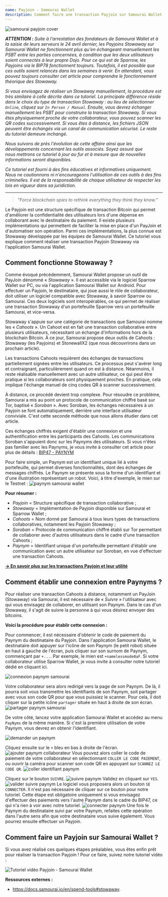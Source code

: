 ```yaml
---
name: Payjoin - Samourai Wallet
description: Comment faire une transaction Payjoin sur Samourai Wallet ?
---
```

![samourai payjoin cover](assets/cover.webp)

***ATTENTION :** Suite à l'arrestation des fondateurs de Samourai Wallet et à la saisie de leurs serveurs le 24 avril dernier, les Payjoins Stowaway sur Samourai Wallet ne fonctionnent plus qu'en échangeant manuellement les PSBT entre les parties concernées, à condition que les deux utilisateurs soient connectés à leur propre Dojo. Pour ce qui est de Sparrow, les Payjoins via le BIP78 fonctionnent toujours. Toutefois, il est possible que ces outils soient relancés dans les semaines à venir. En attendant, vous pouvez toujours consulter cet article pour comprendre le fonctionnement théorique des Stowaway.*

*Si vous envisagez de réaliser un Stowaway manuellement, la procédure est très similaire à celle décrite dans ce tutoriel. La principale différence réside dans le choix du type de transaction Stowaway : au lieu de sélectionner `Online`, cliquez sur `In Person / Manual`. Ensuite, vous devrez échanger manuellement les PSBT pour construire la transaction Stowaway. Si vous êtes physiquement proche de votre collaborateur, vous pouvez scanner les QR codes successivement. Si vous êtes à distance, les fichiers JSON peuvent être échangés via un canal de communication sécurisé. Le reste du tutoriel demeure inchangé.*

_Nous suivons de près l'évolution de cette affaire ainsi que les développements concernant les outils associés. Soyez assuré que nous mettrons ce tutoriel à jour au fur et à mesure que de nouvelles informations seront disponibles._

_Ce tutoriel est fourni à des fins éducatives et informatives uniquement. Nous ne cautionnons ni n'encourageons l'utilisation de ces outils à des fins criminelles. Il est de la responsabilité de chaque utilisateur de respecter les lois en vigueur dans sa juridiction._

---

> *"Force blockchain spies to rethink everything they think they know."*

Le Payjoin est une structure spécifique de transaction Bitcoin qui permet d'améliorer la confidentialité des utilisateurs lors d'une dépense en collaborant avec le destinataire du paiement. Il existe plusieurs implémentations qui permettent de faciliter la mise en place d'un PayJoin et d'automatiser son opération. Parmi ces implémentations, la plus connue est Stowaway développée par les équipes de Samourai Wallet. Ce tutoriel vous explique comment réaliser une transaction Payjoin Stowaway via l'application Samourai Wallet.

## Comment fonctionne Stowaway ?

Comme évoqué précédemment, Samourai Wallet propose un outil de PayJoin dénommé « _Stowaway_ ». Il est accessible via le logiciel Sparrow Wallet sur PC, ou via l'application Samourai Wallet sur Android. Pour effectuer un Payjoin, le destinataire, qui joue aussi le rôle de collaborateur, doit utiliser un logiciel compatible avec Stowaway, à savoir Sparrow ou Samourai. Ces deux logiciels sont interopérables, ce qui permet de réaliser une transaction Stowaway d'un portefeuille Sparrow vers un portefeuille Samourai, et vice-versa.

Stowaway s'appuie sur une catégorie de transactions que Samourai nomme les « _Cahoots_ ». Un Cahoot est en fait une transaction collaborative entre plusieurs utilisateurs, nécessitant un échange d'informations hors de la blockchain Bitcoin. À ce jour, Samourai propose deux outils de Cahoots : Stowaway (les Payjoins) et StonewallX2 (que nous découvrirons dans un prochain article).

Les transactions Cahoots requièrent des échanges de transactions partiellement signées entre les utilisateurs. Ce processus peut s'avérer long et contraignant, particulièrement quand on est à distance. Néanmoins, il reste réalisable manuellement avec un autre utilisateur, ce qui peut être pratique si les collaborateurs sont physiquement proches. En pratique, cela implique l'échange manuel de cinq codes QR à scanner successivement.

À distance, ce procédé devient trop complexe. Pour résoudre ce problème, Samourai a mis au point un protocole de communication chiffré basé sur Tor, baptisé « _Soroban_ ». Avec Soroban, les échanges nécessaires à un Payjoin se font automatiquement, derrière une interface utilisateur conviviale. C'est cette seconde méthode que nous allons étudier dans cet article.

Ces échanges chiffrés exigent d'établir une connexion et une authentification entre les participants des Cahoots. Les communications Soroban s'appuient donc sur les Paynyms des utilisateurs. Si vous n'êtes pas familier avec les Paynyms, je vous invite à consulter cet article pour plus de détails : [BIP47 - PAYNYM](https://planb.network/tutorials/privacy/on-chain/paynym-bip47-a492a70b-50eb-4f95-a766-bae2c5535093)



Pour faire simple, un Paynym est un identifiant unique lié à votre portefeuille, qui permet diverses fonctionnalités, dont des échanges de messages chiffrés. Le Paynym se présente sous la forme d'un identifiant et d'une illustration représentant un robot. Voici, à titre d'exemple, le mien sur le Testnet :
![paynym samourai wallet](assets/fr/1.webp)

**Pour résumer :**
- _Payjoin_ = Structure spécifique de transaction collaborative ;
- _Stowaway_ = Implémentation de Payjoin disponible sur Samourai et Sparrow Wallet ;
- _Cahoots_ = Nom donné par Samourai à tous leurs types de transactions collaboratives, notamment les Payjoin Stowaway ;
- _Soroban_ = Protocole de communication chiffré établi sur Tor permettant de collaborer avec d'autres utilisateurs dans le cadre d'une transaction Cahoots ;
- _Paynym_ = Identifiant unique d'un portefeuille permettant d'établir une communication avec un autre utilisateur sur Soroban, en vue d'effectuer une transaction Cahoots.

[**-> En savoir plus sur les transactions Payjoin et leur utilité**](https://planb.network/tutorials/privacy/on-chain/payjoin-848b6a23-deb2-4c5f-a27e-93e2f842140f)

## Comment établir une connexion entre Paynyms ?

Pour réaliser une transaction Cahoots à distance, notamment un PayJoin (Stowaway) via Samourai, il est nécessaire de « _Suivre_ » l'utilisateur avec qui vous envisagez de collaborer, en utilisant son Paynym. Dans le cas d'un Stowaway, il s'agit de suivre la personne à qui vous désirez envoyer des bitcoins.

**Voici la procédure pour établir cette connexion :**

Pour commencer, il est nécessaire d'obtenir le code de paiement du Paynym du destinataire du Payjoin. Dans l'application Samourai Wallet, le destinataire doit appuyer sur l'icône de son Paynym (le petit robot) située en haut à gauche de l'écran, puis cliquer sur son surnom de Paynym, commençant par `+...`. Par exemple, le mien est `+namelessmode0aF`. Si votre collaborateur utilise Sparrow Wallet, je vous invite à consulter notre tutoriel dédié en cliquant ici.

![connexion paynym samourai](assets/notext/2.webp)

Votre collaborateur sera alors redirigé vers la page de son Paynym. De là, il pourra soit vous transmettre les identifiants de son Paynym, soit partager avec vous son code QR pour que vous puissiez le scanner. Pour cela, il doit cliquer sur la petite icône `partager` située en haut à droite de son écran.
![partager paynym samourai](assets/fr/1.webp)

De votre côté, lancez votre application Samourai Wallet et accédez au menu `PayNyms` de la même manière. Si c'est la première utilisation de votre Paynym, vous devrez en obtenir l'identifiant. 

![demander un paynym](assets/notext/3.webp)

Cliquez ensuite sur le `+` bleu en bas à droite de l'écran.
![ajouter paynym collaborateur](assets/notext/4.webp)
Vous pouvez alors coller le code de paiement de votre collaborateur en sélectionnant `COLLER LE CODE PAIEMENT`, ou ouvrir la caméra pour scanner son code QR en appuyant sur `SCANNEZ LE CODE QR`.
![coller identifiant paynym](assets/notext/5.webp)

Cliquez sur le bouton `SUIVRE`.
![suivre paynym](assets/notext/6.webp)
Validez en cliquant sur `YES`.
![valider suivre paynym](assets/notext/7.webp)
Le logiciel vous proposera alors un bouton `SE CONNECTER`. Il n'est pas nécessaire de cliquer sur ce bouton pour notre tutoriel. Cette étape est obligatoire uniquement si vous envisagez d'effectuer des paiements vers l'autre Paynym dans le cadre du BIP47, ce qui n'a rien à voir avec notre tutoriel.
![connecter paynym](assets/notext/8.webp)
Une fois le Paynym du destinataire suivi par votre Paynym, refaites cette opération dans l'autre sens afin que votre destinataire vous suive également. Vous pourrez ensuite effectuer un Payjoin.


## Comment faire un Payjoin sur Samourai Wallet ?

Si vous avez réalisé ces quelques étapes préalables, vous êtes enfin prêt pour réaliser la transaction Payjoin ! Pour ce faire, suivez notre tutoriel vidéo :

![Tutoriel vidéo Payjoin - Samourai Wallet](https://youtu.be/FXW6XZim0ww?si=EXalYwK1t9DT48aE)

**Ressources externes :** 
- https://docs.samourai.io/en/spend-tools#stowaway.
